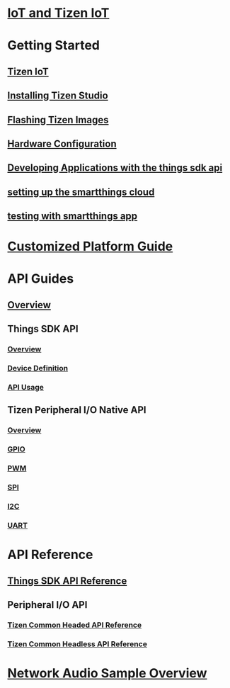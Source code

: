 # [IoT and Tizen IoT](/iot/index.md)

# Getting Started
## [Tizen IoT](/iot/getting-started/overview.md)
## [Installing Tizen Studio](/iot/getting-started/tizen-studio-install.md)
## [Flashing Tizen Images](/iot/getting-started/tizen-image-download-flash.md)
## [Hardware Configuration](/iot/getting-started/hardware-configuration.md)
## [Developing Applications with the things sdk api](/iot/getting-started/things-app-development.md)
## [setting up the smartthings cloud](/iot/getting-started/things-cloud-setup.md)
## [testing with smartthings app](/iot/getting-started/cloud-app-test.md)

# [Customized Platform Guide](/iot/customized-platform/overview.md)

# API Guides
## [Overview](/iot/guides/iot-api.md)
## Things SDK API
### [Overview](/iot/guides/things-api.md)
### [Device Definition](/iot/guides/things-api-device.md)
### [API Usage](/iot/guides/things-api-guide.md)
## Tizen Peripheral I/O Native API
### [Overview](/iot/guides/peripheral-io-api.md)
### [GPIO](/iot/guides/peripheral-io-api-gpio.md)
### [PWM](/iot/guides/peripheral-io-api-pwm.md)
### [SPI](/iot/guides/peripheral-io-api-spi.md)
### [I2C](/iot/guides/peripheral-io-api-i2c.md)
### [UART](/iot/guides/peripheral-io-api-uart.md)

# API Reference
## [Things SDK API Reference](https://developer.tizen.org/dev-guide/things-sdk)
## Peripheral I/O API
### [Tizen Common Headed API Reference](https://developer.tizen.org/dev-guide/tizen-iot-headed)
### [Tizen Common Headless API Reference](https://developer.tizen.org/dev-guide/tizen-iot-headless)

# [Network Audio Sample Overview](/iot/sample/iot-sample.md)
